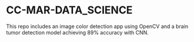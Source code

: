 # CC-MAR-DATA_SCIENCE
This repo includes an image color detection app using OpenCV and a brain tumor detection model achieving 89% accuracy with CNN.
